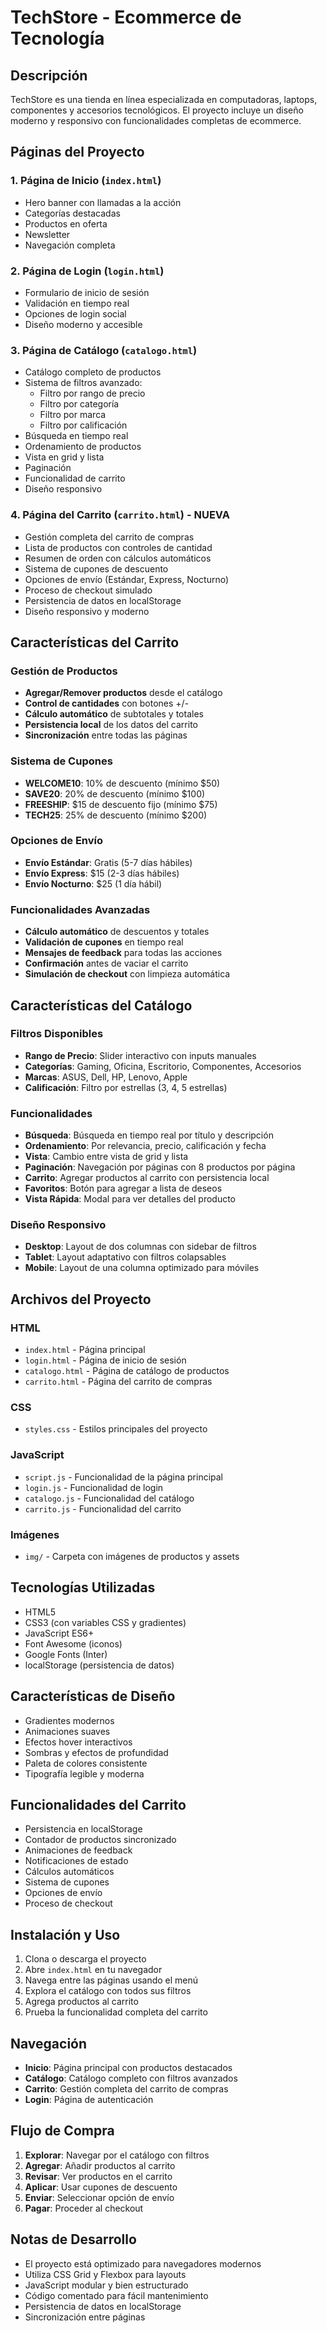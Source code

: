# TechStore - Ecommerce de Tecnología

## Descripción
TechStore es una tienda en línea especializada en computadoras, laptops, componentes y accesorios tecnológicos. El proyecto incluye un diseño moderno y responsivo con funcionalidades completas de ecommerce.

## Páginas del Proyecto

### 1. Página de Inicio (`index.html`)
- Hero banner con llamadas a la acción
- Categorías destacadas
- Productos en oferta
- Newsletter
- Navegación completa

### 2. Página de Login (`login.html`)
- Formulario de inicio de sesión
- Validación en tiempo real
- Opciones de login social
- Diseño moderno y accesible

### 3. Página de Catálogo (`catalogo.html`)
- Catálogo completo de productos
- Sistema de filtros avanzado:
  - Filtro por rango de precio
  - Filtro por categoría
  - Filtro por marca
  - Filtro por calificación
- Búsqueda en tiempo real
- Ordenamiento de productos
- Vista en grid y lista
- Paginación
- Funcionalidad de carrito
- Diseño responsivo

### 4. Página del Carrito (`carrito.html`) - **NUEVA**
- Gestión completa del carrito de compras
- Lista de productos con controles de cantidad
- Resumen de orden con cálculos automáticos
- Sistema de cupones de descuento
- Opciones de envío (Estándar, Express, Nocturno)
- Proceso de checkout simulado
- Persistencia de datos en localStorage
- Diseño responsivo y moderno

## Características del Carrito

### Gestión de Productos
- **Agregar/Remover productos** desde el catálogo
- **Control de cantidades** con botones +/- 
- **Cálculo automático** de subtotales y totales
- **Persistencia local** de los datos del carrito
- **Sincronización** entre todas las páginas

### Sistema de Cupones
- **WELCOME10**: 10% de descuento (mínimo $50)
- **SAVE20**: 20% de descuento (mínimo $100)
- **FREESHIP**: $15 de descuento fijo (mínimo $75)
- **TECH25**: 25% de descuento (mínimo $200)

### Opciones de Envío
- **Envío Estándar**: Gratis (5-7 días hábiles)
- **Envío Express**: $15 (2-3 días hábiles)
- **Envío Nocturno**: $25 (1 día hábil)

### Funcionalidades Avanzadas
- **Cálculo automático** de descuentos y totales
- **Validación de cupones** en tiempo real
- **Mensajes de feedback** para todas las acciones
- **Confirmación** antes de vaciar el carrito
- **Simulación de checkout** con limpieza automática

## Características del Catálogo

### Filtros Disponibles
- **Rango de Precio**: Slider interactivo con inputs manuales
- **Categorías**: Gaming, Oficina, Escritorio, Componentes, Accesorios
- **Marcas**: ASUS, Dell, HP, Lenovo, Apple
- **Calificación**: Filtro por estrellas (3, 4, 5 estrellas)

### Funcionalidades
- **Búsqueda**: Búsqueda en tiempo real por título y descripción
- **Ordenamiento**: Por relevancia, precio, calificación y fecha
- **Vista**: Cambio entre vista de grid y lista
- **Paginación**: Navegación por páginas con 8 productos por página
- **Carrito**: Agregar productos al carrito con persistencia local
- **Favoritos**: Botón para agregar a lista de deseos
- **Vista Rápida**: Modal para ver detalles del producto

### Diseño Responsivo
- **Desktop**: Layout de dos columnas con sidebar de filtros
- **Tablet**: Layout adaptativo con filtros colapsables
- **Mobile**: Layout de una columna optimizado para móviles

## Archivos del Proyecto

### HTML
- `index.html` - Página principal
- `login.html` - Página de inicio de sesión
- `catalogo.html` - Página de catálogo de productos
- `carrito.html` - Página del carrito de compras

### CSS
- `styles.css` - Estilos principales del proyecto

### JavaScript
- `script.js` - Funcionalidad de la página principal
- `login.js` - Funcionalidad de login
- `catalogo.js` - Funcionalidad del catálogo
- `carrito.js` - Funcionalidad del carrito

### Imágenes
- `img/` - Carpeta con imágenes de productos y assets

## Tecnologías Utilizadas
- HTML5
- CSS3 (con variables CSS y gradientes)
- JavaScript ES6+
- Font Awesome (iconos)
- Google Fonts (Inter)
- localStorage (persistencia de datos)

## Características de Diseño
- Gradientes modernos
- Animaciones suaves
- Efectos hover interactivos
- Sombras y efectos de profundidad
- Paleta de colores consistente
- Tipografía legible y moderna

## Funcionalidades del Carrito
- Persistencia en localStorage
- Contador de productos sincronizado
- Animaciones de feedback
- Notificaciones de estado
- Cálculos automáticos
- Sistema de cupones
- Opciones de envío
- Proceso de checkout

## Instalación y Uso
1. Clona o descarga el proyecto
2. Abre `index.html` en tu navegador
3. Navega entre las páginas usando el menú
4. Explora el catálogo con todos sus filtros
5. Agrega productos al carrito
6. Prueba la funcionalidad completa del carrito

## Navegación
- **Inicio**: Página principal con productos destacados
- **Catálogo**: Catálogo completo con filtros avanzados
- **Carrito**: Gestión completa del carrito de compras
- **Login**: Página de autenticación

## Flujo de Compra
1. **Explorar**: Navegar por el catálogo con filtros
2. **Agregar**: Añadir productos al carrito
3. **Revisar**: Ver productos en el carrito
4. **Aplicar**: Usar cupones de descuento
5. **Enviar**: Seleccionar opción de envío
6. **Pagar**: Proceder al checkout

## Notas de Desarrollo
- El proyecto está optimizado para navegadores modernos
- Utiliza CSS Grid y Flexbox para layouts
- JavaScript modular y bien estructurado
- Código comentado para fácil mantenimiento
- Persistencia de datos en localStorage
- Sincronización entre páginas 